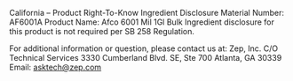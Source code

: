  
 
 
California – Product Right-To-Know Ingredient Disclosure 
Material Number: AF6001A 
Product Name: Afco 6001 Mil 1Gl Bulk 
Ingredient disclosure for this product is not required per SB 258 Regulation. 
 
For additional information or question, please contact us at: 
Zep, Inc. 
C/O Technical Services 
3330 Cumberland Blvd. SE, Ste 700 
Atlanta, GA 30339 
Email: asktech@zep.com 
 
 
 
 
